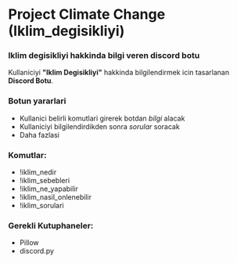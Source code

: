 # Project Climate Change (Iklim_degisikliyi)

### Iklim degisikliyi hakkinda bilgi veren discord botu

Kullaniciyi **"Iklim Degisikliyi"** hakkinda bilgilendirmek icin tasarlanan **Discord Botu**.

### Botun yararlari
- Kullanici belirli komutlari girerek botdan *bilgi* alacak
- Kullaniciyi bilgilendirdikden sonra *sorular* soracak
- Daha fazlasi

### Komutlar:
- !iklim_nedir
- !iklim_sebebleri
- !iklim_ne_yapabilir
- !iklim_nasil_onlenebilir
- !iklim_sorulari

### Gerekli Kutuphaneler:
- Pillow
- discord.py
